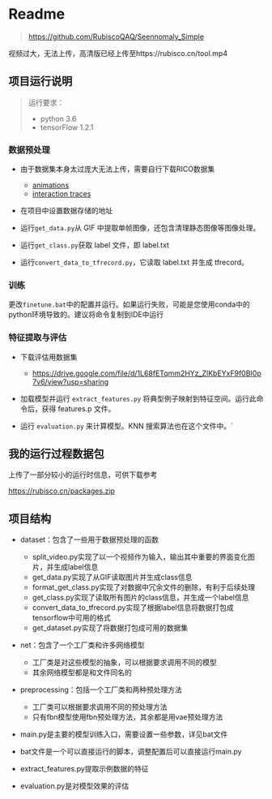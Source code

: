 # Readme

> https://github.com/RubiscoQAQ/Seennomaly_Simple

视频过大，无法上传，高清版已经上传至https://rubisco.cn/tool.mp4


## 项目运行说明

> 运行要求：
>
> - python 3.6
> - tensorFlow 1.2.1

### 数据预处理

- 由于数据集本身太过庞大无法上传，需要自行下载RICO数据集
  - [animations](https://storage.googleapis.com/crowdstf-rico-uiuc-4540/rico_dataset_v0.1/animations.tar.gz)
  - [interaction traces](https://storage.googleapis.com/crowdstf-rico-uiuc-4540/rico_dataset_v0.1/traces.tar.gz)

- 在项目中设置数据存储的地址
- 运行`get_data.py`从 GIF 中提取单帧图像，还包含清理静态图像等图像处理。
- 运行`get_class.py`获取 label 文件，即 label.txt
- 运行`convert_data_to_tfrecord.py`，它读取 label.txt 并生成 tfrecord。

### 训练

更改`finetune.bat`中的配置并运行。如果运行失败，可能是您使用conda中的python环境导致的。建议将命令复制到IDE中运行

### 特征提取与评估

- 下载评估用数据集
  - https://drive.google.com/file/d/1L68fETqmm2HYz_ZlKbEYxF9f0BI0p7v6/view?usp=sharing
- 加载模型并运行 `extract_features.py` 将典型例子映射到特征空间。运行此命令后，获得 features.p 文件。

- 运行 `evaluation.py` 来计算模型。KNN 搜索算法也在这个文件中。`

## 我的运行过程数据包

上传了一部分较小的运行时信息，可供下载参考

https://rubisco.cn/packages.zip

## 项目结构

- dataset：包含了一些用于数据预处理的函数
  - split_video.py实现了以一个视频作为输入，输出其中重要的界面变化图片，并生成label信息
  - get_data.py实现了从GIF读取图片并生成class信息
  - format_get_class.py实现了对数据中冗余文件的删除，有利于后续处理
  - get_class.py实现了读取所有图片的class信息，并生成一个label信息
  - convert_data_to_tfrecord.py实现了根据label信息将数据打包成tensorflow中可用的格式
  - get_dataset.py实现了将数据打包成可用的数据集

- net：包含了一个工厂类和许多网络模型
  - 工厂类是对这些模型的抽象，可以根据要求调用不同的模型
  - 其余网络模型都是和文件同名的
- preprocessing：包括一个工厂类和两种预处理方法
  - 工厂类可以根据要求调用不同的预处理方法
  - 只有fbn模型使用fbn预处理方法，其余都是用vae预处理方法
- main.py是主要的模型训练入口，需要设置一些参数，详见bat文件
- bat文件是一个可以直接运行的脚本，调整配置后可以直接运行main.py
- extract_features.py提取示例数据的特征
- evaluation.py是对模型效果的评估



